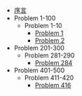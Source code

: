* [序言](./README.md)
* Problem 1-100
	* Problem 1-10
		* [Problem 1](./solutions/1.md)
		* [Problem 2](./solutions/2.md)
* Problem 201-300
	* Problem 281-290
		* [Problem 284](./solutions/284.md)
* Problem 401-500
	* Problem 411-420
		* [Problem 416](./solutions/416.md)
